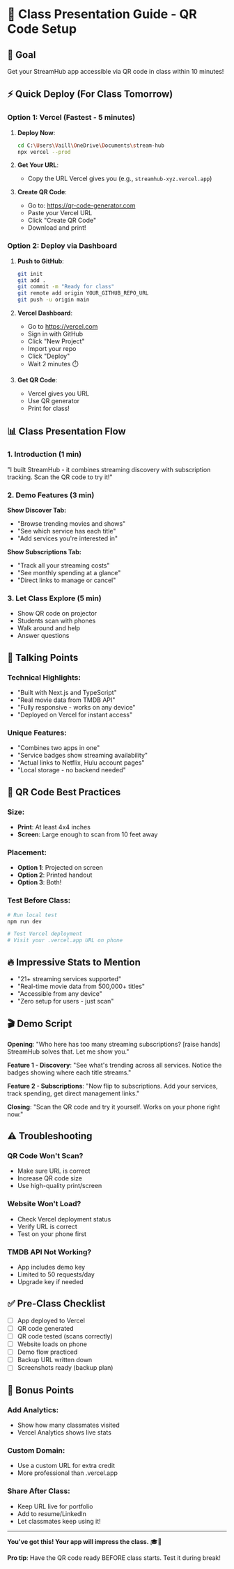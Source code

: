# 📱 Class Presentation Guide - QR Code Setup

## 🎯 Goal
Get your StreamHub app accessible via QR code in class within 10 minutes!

## ⚡ Quick Deploy (For Class Tomorrow)

### Option 1: Vercel (Fastest - 5 minutes)

1. **Deploy Now**:
   ```bash
   cd C:\Users\Vaill\OneDrive\Documents\stream-hub
   npx vercel --prod
   ```

2. **Get Your URL**:
   - Copy the URL Vercel gives you (e.g., `streamhub-xyz.vercel.app`)

3. **Create QR Code**:
   - Go to: https://qr-code-generator.com
   - Paste your Vercel URL
   - Click "Create QR Code"
   - Download and print!

### Option 2: Deploy via Dashboard

1. **Push to GitHub**:
   ```bash
   git init
   git add .
   git commit -m "Ready for class"
   git remote add origin YOUR_GITHUB_REPO_URL
   git push -u origin main
   ```

2. **Vercel Dashboard**:
   - Go to https://vercel.com
   - Sign in with GitHub
   - Click "New Project"
   - Import your repo
   - Click "Deploy"
   - Wait 2 minutes ⏱️

3. **Get QR Code**:
   - Vercel gives you URL
   - Use QR generator
   - Print for class!

## 📊 Class Presentation Flow

### 1. Introduction (1 min)
"I built StreamHub - it combines streaming discovery with subscription tracking. Scan the QR code to try it!"

### 2. Demo Features (3 min)

**Show Discover Tab:**
- "Browse trending movies and shows"
- "See which service has each title"
- "Add services you're interested in"

**Show Subscriptions Tab:**
- "Track all your streaming costs"
- "See monthly spending at a glance"  
- "Direct links to manage or cancel"

### 3. Let Class Explore (5 min)
- Show QR code on projector
- Students scan with phones
- Walk around and help
- Answer questions

## 🎤 Talking Points

### Technical Highlights:
- "Built with Next.js and TypeScript"
- "Real movie data from TMDB API"
- "Fully responsive - works on any device"
- "Deployed on Vercel for instant access"

### Unique Features:
- "Combines two apps in one"
- "Service badges show streaming availability"
- "Actual links to Netflix, Hulu account pages"
- "Local storage - no backend needed"

## 📱 QR Code Best Practices

### Size:
- **Print**: At least 4x4 inches
- **Screen**: Large enough to scan from 10 feet away

### Placement:
- **Option 1**: Projected on screen
- **Option 2**: Printed handout
- **Option 3**: Both!

### Test Before Class:
```bash
# Run local test
npm run dev

# Test Vercel deployment
# Visit your .vercel.app URL on phone
```

## 🔥 Impressive Stats to Mention

- "21+ streaming services supported"
- "Real-time movie data from 500,000+ titles"
- "Accessible from any device"
- "Zero setup for users - just scan"

## 🎬 Demo Script

**Opening**:
"Who here has too many streaming subscriptions? [raise hands] StreamHub solves that. Let me show you."

**Feature 1 - Discovery**:
"See what's trending across all services. Notice the badges showing where each title streams."

**Feature 2 - Subscriptions**:
"Now flip to subscriptions. Add your services, track spending, get direct management links."

**Closing**:
"Scan the QR code and try it yourself. Works on your phone right now."

## ⚠️ Troubleshooting

### QR Code Won't Scan?
- Make sure URL is correct
- Increase QR code size
- Use high-quality print/screen

### Website Won't Load?
- Check Vercel deployment status
- Verify URL is correct
- Test on your phone first

### TMDB API Not Working?
- App includes demo key
- Limited to 50 requests/day
- Upgrade key if needed

## ✅ Pre-Class Checklist

- [ ] App deployed to Vercel
- [ ] QR code generated
- [ ] QR code tested (scans correctly)
- [ ] Website loads on phone
- [ ] Demo flow practiced
- [ ] Backup URL written down
- [ ] Screenshots ready (backup plan)

## 🌟 Bonus Points

### Add Analytics:
- Show how many classmates visited
- Vercel Analytics shows live stats

### Custom Domain:
- Use a custom URL for extra credit
- More professional than .vercel.app

### Share After Class:
- Keep URL live for portfolio
- Add to resume/LinkedIn
- Let classmates keep using it!

---

**You've got this! Your app will impress the class.** 🎓🚀

**Pro tip**: Have the QR code ready BEFORE class starts. Test it during break!


